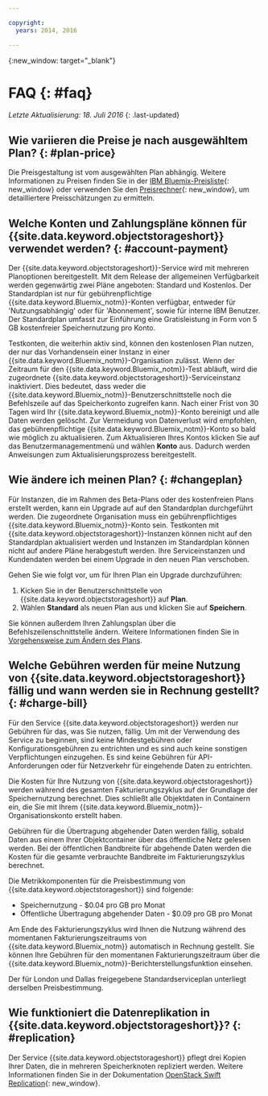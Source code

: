 ```yaml
---

copyright:
  years: 2014, 2016

---
```


{:new_window: target="_blank"}

# FAQ {: #faq} 

*Letzte Aktualisierung: 18. Juli 2016*
{: .last-updated}


## Wie variieren die Preise je nach ausgewähltem Plan? {: #plan-price}
Die Preisgestaltung ist vom ausgewählten Plan abhängig. Weitere Informationen zu Preisen finden Sie in der [IBM Bluemix-Preisliste](https://console.ng.bluemix.net/pricing/){: new_window} oder verwenden Sie den [Preisrechner](https://console.ng.bluemix.net/?direct=classic/#/pricing/cloudOEPaneId=pricing&paneId=pricingSheet){: new_window}, um detailliertere Preisschätzungen zu ermitteln.


## Welche Konten und Zahlungspläne können für {{site.data.keyword.objectstorageshort}} verwendet werden? {: #account-payment}
Der {{site.data.keyword.objectstorageshort}}-Service wird mit mehreren Planoptionen bereitgestellt. Mit dem Release der allgemeinen Verfügbarkeit werden gegenwärtig zwei Pläne angeboten: Standard und Kostenlos. Der Standardplan ist nur für gebührenpflichtige {{site.data.keyword.Bluemix_notm}}-Konten verfügbar, entweder für 'Nutzungsabhängig' oder für 'Abonnement', sowie für interne IBM Benutzer. Der Standardplan umfasst zur Einführung eine Gratisleistung in Form von 5 GB kostenfreier Speichernutzung pro Konto.

Testkonten, die weiterhin aktiv sind, können den kostenlosen Plan nutzen, der nur das Vorhandensein einer Instanz in einer {{site.data.keyword.Bluemix_notm}}-Organisation zulässt. Wenn der Zeitraum für den {{site.data.keyword.Bluemix_notm}}-Test abläuft, wird die zugeordnete {{site.data.keyword.objectstorageshort}}-Serviceinstanz inaktiviert. Dies bedeutet, dass weder die {{site.data.keyword.Bluemix_notm}}-Benutzerschnittstelle noch die Befehlszeile auf das Speicherkonto zugreifen kann. Nach einer Frist von 30 Tagen wird Ihr {{site.data.keyword.Bluemix_notm}}-Konto bereinigt und alle Daten werden gelöscht. Zur Vermeidung von Datenverlust wird empfohlen, das gebührenpflichtige {{site.data.keyword.Bluemix_notm}}-Konto so bald wie möglich zu aktualisieren. Zum Aktualisieren Ihres Kontos klicken Sie auf das Benutzermanagementmenü und wählen **Konto** aus. Dadurch werden Anweisungen zum Aktualisierungsprozess bereitgestellt.

## Wie ändere ich meinen Plan? {: #changeplan}  
Für Instanzen, die im Rahmen des Beta-Plans oder des kostenfreien Plans erstellt werden, kann ein Upgrade auf auf den Standardplan durchgeführt werden. Die zugeordnete Organisation muss ein gebührenpflichtiges {{site.data.keyword.Bluemix_notm}}-Konto sein. Testkonten mit {{site.data.keyword.objectstorageshort}}-Instanzen können nicht auf den Standardplan aktualisiert werden und Instanzen im Standardplan können nicht auf andere Pläne herabgestuft werden. Ihre Serviceinstanzen und Kundendaten werden bei einem Upgrade in den neuen Plan verschoben.

Gehen Sie wie folgt vor, um für Ihren Plan ein Upgrade durchzuführen:
1.	Kicken Sie in der Benutzerschnittstelle von {{site.data.keyword.objectstorageshort}} auf **Plan**.
2.	Wählen **Standard** als neuen Plan aus und klicken Sie auf **Speichern**.

Sie können außerdem Ihren Zahlungsplan über die Befehlszeilenschnittstelle ändern. Weitere Informationen finden Sie in [Vorgehensweise zum Ändern des Plans](../../pricing/index.html#changing).


## Welche Gebühren werden für meine Nutzung von {{site.data.keyword.objectstorageshort}} fällig und wann werden sie in Rechnung gestellt? {: #charge-bill}

Für den Service {{site.data.keyword.objectstorageshort}} werden nur Gebühren für das, was Sie nutzen, fällig.  Um mit der Verwendung des Service zu beginnen, sind keine Mindestgebühren oder Konfigurationsgebühren zu entrichten und es sind auch keine sonstigen Verpflichtungen einzugehen. Es sind keine Gebühren für API-Anforderungen oder für Netzverkehr für eingehende Daten zu entrichten.

Die Kosten für Ihre Nutzung von {{site.data.keyword.objectstorageshort}} werden während des gesamten Fakturierungszyklus auf der Grundlage der Speichernutzung berechnet. Dies schließt alle Objektdaten in Containern ein, die Sie mit Ihrem {{site.data.keyword.Bluemix_notm}}-Organisationskonto erstellt haben. 

Gebühren für die Übertragung abgehender Daten werden fällig, sobald Daten aus einem Ihrer Objektcontainer über das öffentliche Netz gelesen werden. Bei der öffentlichen Bandbreite für abgehende Daten werden die Kosten für die gesamte verbrauchte Bandbreite im Fakturierungszyklus berechnet.

Die Metrikkomponenten für die Preisbestimmung von {{site.data.keyword.objectstorageshort}} sind folgende:
* Speichernutzung - $0.04 pro GB pro Monat
* Öffentliche Übertragung abgehender Daten - $0.09 pro GB pro Monat 

Am Ende des Fakturierungszyklus wird Ihnen die Nutzung während des momentanen Fakturierungszeitraums von {{site.data.keyword.Bluemix_notm}} automatisch in Rechnung gestellt. Sie können Ihre Gebühren für den momentanen Fakturierungszeitraum über die {{site.data.keyword.Bluemix_notm}}-Berichterstellungsfunktion einsehen.

Der für London und Dallas freigegebene Standardserviceplan unterliegt derselben Preisbestimmung.

## Wie funktioniert die Datenreplikation in {{site.data.keyword.objectstorageshort}}? {: #replication}
Der Service {{site.data.keyword.objectstorageshort}} pflegt drei Kopien Ihrer Daten, die in mehreren Speicherknoten repliziert werden. Weitere Informationen finden Sie in der Dokumentation [OpenStack Swift Replication](http://docs.openstack.org/developer/swift/overview_replication.html){: new_window}.

